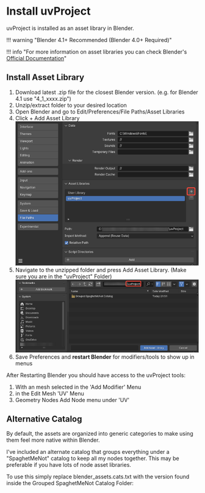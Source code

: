 # Install uvProject
uvProject is installed as an asset library in Blender.

!!! warning "Blender 4.1+ Recommended (Blender 4.0+ Required)"

!!! info "For more information on asset libraries you can check Blender's [Official Documentation](https://docs.blender.org/manual/en/dev/files/asset_libraries/introduction.html#introduction)"

## Install Asset Library


1. Download latest .zip file for the closest Blender version. (e.g. for Blender 4.1 use "4_1_xxxx.zip")
2. Unzip/extract folder to your desired location
3. Open Blender and go to Edit/Preferences/File Paths/Asset Libraries
4. Click + Add Asset Library ![install_1](assets/install_1.webp)
5. Navigate to the unzipped folder and press Add Asset Library. (Make sure you are in the "uvProject" Folder) ![install_2](assets/install_2.webp)
6. Save Preferences and **restart Blender** for modifiers/tools to show up in menus

After Restarting Blender you should have access to the uvProject tools:

1. With an mesh selected in the 'Add Modifier' Menu
2. in the Edit Mesh 'UV' Menu
3. Geometry Nodes Add Node menu under 'UV'

## Alternative Catalog
By default, the assets are organized into generic categories to make using them feel more native within Blender. 

I've included an alternate catalog that groups everything under a "SpaghetMeNot" catalog to keep all my nodes together. This may be preferable if you have lots of node asset libraries. 

To use this simply replace blender_assets.cats.txt with the version found inside the Grouped SpaghetMeNot Catalog Folder: